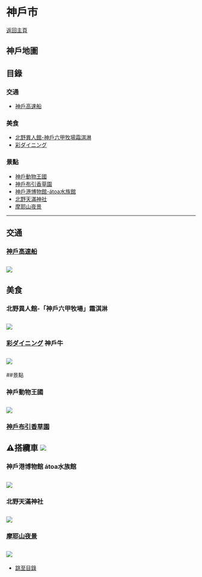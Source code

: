 # 神戶市
[返回主頁](../Readme.md)
## 神戶地圖
[](https://www.google.com/maps/vt/data=k1Eel8ve8x8UChsA4JVaFiScPKxjvPx9h3ucC9gxkyDwE27ZcdWHVxAD9xZ1Opf5grwiAylrBaXh6lmFngLNRWme9anogOOsqxjC1ircDnZOXFFdZjGETjmk3DBq6vJiR0pOFnBfYAsQmoPlgiBHoKZRNZqGoLgmVyqX2FrQd4qFSAbf-GV3Yv0912RxTEvMiH3cCEI59tkOk5_wG7GBGjK8i1033Wp58NFnencJkJgiQAZyh6ISRw1ijfr5OsfDK1nT52M35HOhTg)

## 目錄

### 交通
- [神戶高速船](#神戶高速船)

### 美食
- [北野異人館-神戶六甲牧場霜淇淋](#北野異人館-神戶六甲牧場霜淇淋)
- [彩ダイニング](#彩ダイニング-神戶牛)


### 景點
- [神戶動物王國](#神戶動物王國)
- [神戶布引香草園](#神戶布引香草園)
- [神戶港博物館-átoa水族館](#神戶港博物館-átoa水族館)
- [北野天滿神社](#北野天滿神社)
- [摩耶山夜景](#摩耶山夜景)
---
## 交通
### [神戶高速船](http://www.kobe-access.jp/chi2/howto.php?fbclid=IwAR1PUy0D8CCUTUrH36jjqbzWYUSZCJbv47mPW2s3n2dzJiBDAsUR_TzCjIw)
![](https://kimiyo.tw/wp-content/uploads/20190401201049_16.png)
---

## 美食

### 北野異人館-「神戶六甲牧場」霜淇淋
![](https://cdn.discordapp.com/attachments/1024345682305372272/1024494356067012618/image0.jpg)
---
### [彩ダイニング](https://www.saidining.com/chs/course.html#dinner) 神戶牛
![](https://www.saidining.com/chs/shared/img/index/lead_01.png)
---



##景點

### 神戶動物王國
![](https://cdn.discordapp.com/attachments/1024345682305372272/1024545741433212979/image0.jpg)
---
### [神戶布引香草園](https://www.kobeherb.com/tw/highlight-of-the-season/)

⚠️搭纜車
![](https://media.discordapp.net/attachments/1024345682305372272/1024548779594100807/IMG_5267.jpg?width=624&height=325)
---
### 神戶港博物館 átoa水族館
![](https://cdn.discordapp.com/attachments/1024345682305372272/1024594458664239104/IMG_5269.webp)
---
### 北野天滿神社
![](https://cdn.discordapp.com/attachments/1024345682305372272/1024710699307507743/unknown.png)
---
### [摩耶山夜景](https://www.bring-you.info/zh-tw/kobe-mayasan)
![](https://www.bring-you.info/wp-content/uploads/2017/05/kobe-mayasan-3.jpg)
---


- [跳至目錄](#目錄)
